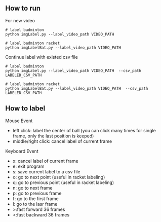 ## How to run
For new video

``` 
# label badminton
python imgLabel.py --label_video_path VIDEO_PATH

# label badminton racket
python imgLabelBat.py --label_video_path VIDEO_PATH

```

Continue label with existed csv file

```
# label badminton
python imgLabel.py --label_video_path VIDEO_PATH  --csv_path LABELED_CSV_PATH

# label badminton racket
python imgLabelBat.py --label_video_path VIDEO_PATH  --csv_path LABELED_CSV_PATH
```

## How to label
Mouse Event
- left click: label the center of ball (you can click many times for single frame, only the last position is keeped)
- middle/right click: cancel label of current frame 

Keyboard Event
- x: cancel label of current frame
- e: exit program
- s: save current label to a csv file
- o: go to next point (useful in racket labeling)
- q: go to previous point (useful in racket labeling)
- n: go to next frame
- p: go to previous frame
- f: go to the first frame
- l: go to the lasr frame
- \>:fast forward 36 frames
- <:fast backward 36 frames